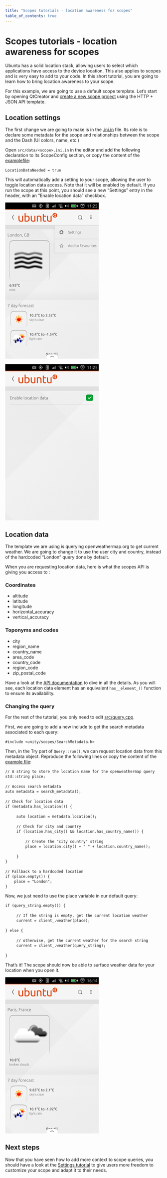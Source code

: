 ```yaml
---
title: "Scopes tutorials - location awareness for scopes"
table_of_contents: true
---
```


# Scopes tutorials - location awareness for scopes

Ubuntu has a solid location stack, allowing users to select which applications
have access to the device location. This also applies to scopes and is very
easy to add to your code. In this short tutorial, you are going to learn how
to bring location awareness to your scope.

For this example, we are going to use a default scope template. Let’s start by
opening QtCreator and [create a new scope project](scope-development-procedures.md) using the HTTP + JSON API template.

## Location settings

The first change we are going to make is in the
[<scope>.ini.in](http://bazaar.launchpad.net/~davidc3/ubuntu-sdk-tutorials/scope-tutorial-location-may2015/view/head:/src/data/settings-for-scopes-v2.ini.in) file. Its role is to declare some metadata for the scope and
relationships between the scope and the Dash (UI colors, name, etc.)

Open `src/data/<scope>.ini.in` in the editor and add the following
declaration to its ScopeConfig section, or copy the content of the [examplefile](http://bazaar.launchpad.net/~davidc3/ubuntu-sdk-tutorials/scope-tutorial-location-may2015/view/head:/src/data/settings-for-scopes-v2.ini.in):

```
LocationDataNeeded = true
```

This will automatically add a setting to your scope, allowing the user to
toggle location data access. Note that it will be enabled by default. If you
run the scope at this point, you should see a new “Settings” entry in the
header, with an “Enable location data” checkbox.

![](../../../media/scope-location-0.png)

![](../../../media/scope-location-1.png)

## Location data

The template we are using is querying openweathermap.org to get current
weather. We are going to change it to use the user city and country, instead
of the hardcoded “London” query done by default.

When you are requesting location data, here is what the scopes API is giving
you access to :

### Coordinates

  * altitude
  * latitude
  * longitude
  * horizontal_accuracy
  * vertical_accuracy

### Toponyms and codes

  * city
  * region_name
  * country_name
  * area_code
  * country_code
  * region_code
  * zip_postal_code

Have a look at the [API documentation](../api-autopilot-current/index.md) to dive in all the details. As you will
see, each location data element has an equivalent `has__element_()` function to
ensure its availability.

### Changing the query

For the rest of the tutorial, you only need to edit
[src/query.cpp](http://bazaar.launchpad.net/~davidc3/ubuntu-sdk-tutorials/scope-tutorial-location-may2015/view/head:/src/query.cpp).

First, we are going to add a new include to get the search metadata associated
to each query:

```
#include <unity/scopes/SearchMetadata.h>
```

Then, in the Try part of `Query::run()`, we can request location data from
this metadata object. Reproduce the following lines or copy the content of the
[example file](http://bazaar.launchpad.net/~davidc3/ubuntu-sdk-tutorials/scope-tutorial-location-may2015/view/head:/src/query.cpp):

```
// A string to store the location name for the openweathermap query
std::string place;

// Access search metadata
auto metadata = search_metadata();

// Check for location data
if (metadata.has_location()) {

     auto location = metadata.location();

     // Check for city and country
     if (location.has_city() && location.has_country_name()) {

         // Create the "city country" string
         place = location.city() + " " + location.country_name();

     }
}

// Fallback to a hardcoded location
if (place.empty()) {
    place = "London";
}
```

Now, we just need to use the place variable in our default query:

```
if (query_string.empty()) {

     // If the string is empty, get the current location weather
     current = client_.weather(place);

} else {

     // otherwise, get the current weather for the search string
     current = client_.weather(query_string);

}
```

That’s it! The scope should now be able to surface weather data for your location when you open it.

![](../../../media/scope-location-2.png)

## Next steps

Now that you have seen how to add more context to scope queries, you should
have a look at the [Settings tutorial](adding-settings-to-your-scope.md) to give users more freedom to customize your scope and adapt it
to their needs.
